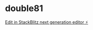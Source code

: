 # double81

[Edit in StackBlitz next generation editor ⚡️](https://stackblitz.com/~/github.com/kvartiil/double81)